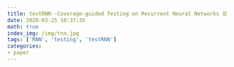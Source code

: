 ```yaml
---
title: testRNN--Coverage-guided Testing on Recurrent Neural Networks 论文阅读笔记
date: 2020-03-25 10:37:35
math: true
index_img: /img/rnn.jpg
tags: ['RNN', 'testing', 'testRNN']
categories: 
- paper
---
```


<!--more--->
